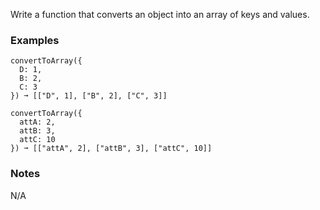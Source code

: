Write a function that converts an object into an array of keys and values.

### Examples

    convertToArray({
      D: 1,
      B: 2,
      C: 3
    }) ➞ [["D", 1], ["B", 2], ["C", 3]]
    
    convertToArray({
      attA: 2,
      attB: 3,
      attC: 10
    }) ➞ [["attA", 2], ["attB", 3], ["attC", 10]]

### Notes

N/A